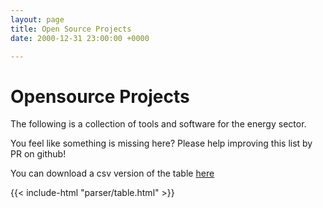 ```yaml
---
layout: page
title: Open Source Projects
date: 2000-12-31 23:00:00 +0000

---
```


# Opensource Projects

The following is a collection of tools and software for the energy sector.

You feel like something is missing here? Please help improving this list by PR on github!

You can download a csv version of the table [here](table.csv)

{{< include-html "parser/table.html" >}}
